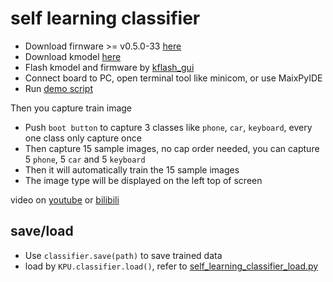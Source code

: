 self learning classifier
=====


* Download firnware >= v0.5.0-33 [here](https://dl.sipeed.com/MAIX/MaixPy/release/master/maixpy_v0.5.0_33_gfcd6d8a)
* Download kmodel [here](https://www.maixhub.com/index.php/index/index/detail/id/225.html)
* Flash kmodel and firmware by [kflash_gui](https://github.com/sipeed/kflash_gui)
* Connect board to PC, open terminal tool like minicom, or use MaixPyIDE
* Run [demo script](self_learning_classifier.py)

Then you capture train image

* Push `boot button` to capture 3 classes like `phone`, `car`, `keyboard`, every one class only capture once
* Then capture 15 sample images, no cap order needed, you can capture 5 `phone`, 5 `car` and 5 `keyboard`
* Then it will automatically train the 15 sample images
* The image type will be displayed on the left top of screen

video on [youtube](https://www.youtube.com/watch?v=aLW1YQrT-2A) or [bilibili](https://www.bilibili.com/video/BV1Ck4y1d7tx)

## save/load

* Use `classifier.save(path)` to save trained data
* load by `KPU.classifier.load()`, refer to [self_learning_classifier_load.py](self_learning_classifier_load.py)

